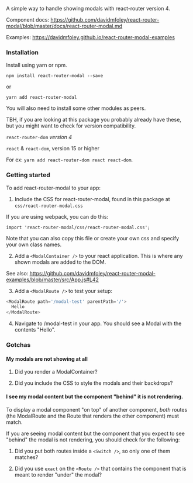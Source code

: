 A simple way to handle showing modals with react-router version 4.

Component docs: https://github.com/davidmfoley/react-router-modal/blob/master/docs/react-router-modal.md

Examples: https://davidmfoley.github.io/react-router-modal-examples

### Installation

Install using yarn or npm.

`npm install react-router-modal --save`

or

`yarn add react-router-modal`

You will also need to install some other modules as peers.

TBH, if you are looking at this package you probably already have these, but you might want to check for version compatibility.

`react-router-dom` *version 4*

`react` & `react-dom`, version 15 or higher

For ex: `yarn add react-router-dom react react-dom`.

### Getting started

To add react-router-modal to your app:

1. Include the CSS for react-router-modal, found in this package at `css/react-router-modal.css`

If you are using webpack, you can do this:

`import 'react-router-modal/css/react-router-modal.css';`

Note that you can also copy this file or create your own css and specify your own class names.

2. Add a `<ModalContainer />` to your react application. This is where any shown modals are added to the DOM.

See also: https://github.com/davidmfoley/react-router-modal-examples/blob/master/src/App.js#L42

3. Add a `<ModalRoute />` to test your setup:

```javascript
<ModalRoute path='/modal-test' parentPath='/'>
  Hello
</ModalRoute>
```

4. Navigate to /modal-test in your app. You should see a Modal with the contents "Hello".

### Gotchas

#### My modals are not showing at all

1. Did you render a ModalContainer?

2. Did you include the CSS to style the modals and their backdrops?

#### I see my modal content but the component "behind" it is not rendering.

To display a modal component "on top" of another component, *both* routes (the ModalRoute and the Route that renders the other component) must match.

If you are seeing modal content but the component that you expect to see "behind" the modal is not rendering, you should check for the following:

1. Did you put both routes inside a `<Switch />`, so only one of them matches?

2. Did you use `exact` on the `<Route />` that contains the component that is meant to render "under" the modal?

